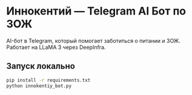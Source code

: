 # Иннокентий — Telegram AI Бот по ЗОЖ

AI-бот в Telegram, который помогает заботиться о питании и ЗОЖ. Работает на LLaMA 3 через DeepInfra.

## Запуск локально

```bash
pip install -r requirements.txt
python innokentiy_bot.py

